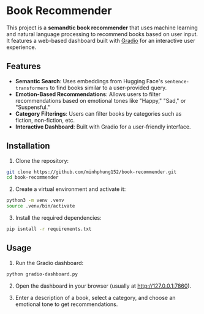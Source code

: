 # Book Recommender

This project is a **semandtic book recommender** that uses machine learning and natural language processing to recommend books based on user input. It features a web-based dashboard built with [Gradio](https://gradio.app/) for an interactive user experience.

## Features

- **Semantic Search**: Uses embeddings from Hugging Face's `sentence-transformers` to find books similar to a user-provided query.
- **Emotion-Based Recommendations**: Allows users to filter recommendations based on emotional tones like "Happy," "Sad," or "Suspensful."
- **Category Filterings**: Users can filter books by categories such as fiction, non-fiction, etc.
- **Interactive Dashboard**: Built with Gradio for a user-friendly interface.

## Installation

1. Clone the repository:
```bash
git clone https://github.com/minhphung152/book-recommender.git
cd book-recommender
```

2. Create a virtual environment and activate it:
```bash
python3 -m venv .venv
source .venv/bin/activate
```

3. Install the required dependencies:
```bash
pip isntall -r requirements.txt
```

## Usage

1. Run the Gradio dashboard:
```bash
python gradio-dashboard.py
```

2. Open the dashboard in your browser (usually at http://127.0.0.1:7860).

3. Enter a description of a book, select a category, and choose an emotional tone to get recommendations.